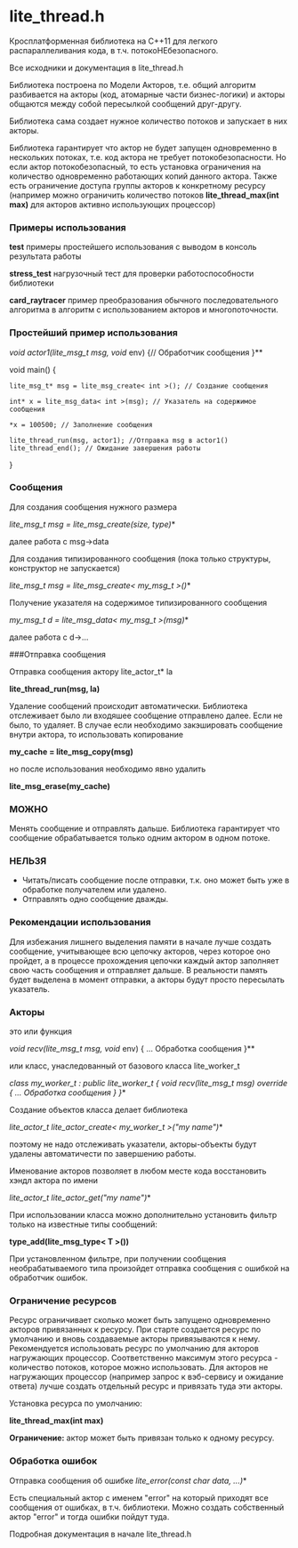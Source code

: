 ﻿# lite_thread.h

Кросплатформенная библиотека на С++11 для легкого распараллеливания кода, в т.ч. потокоНЕбезопасного.

Все исходники и документация в lite_thread.h 

Библиотека построена по Модели Акторов, т.е. общий алгоритм разбивается на акторы (код, атомарные 
части бизнес-логики) и акторы общаются между собой пересылкой сообщений друг-другу. 

Библиотека сама создает нужное количество потоков и запускает в них акторы. 

Библиотека гарантирует что актор не будет запущен одновременно в нескольких потоках, т.е. код актора 
не требует потокобезопасности. Но если актор потокобезопасный, то есть установка ограничения на 
количество одновременно работающих копий данного актора. Также есть ограничение доступа группы акторов 
к конкретному ресурсу (например можно ограничить количество потоков **lite_thread_max(int max)** для 
акторов активно использующих процессор)


### Примеры использования

**test** примеры простейшего использования с выводом в консоль результата работы

**stress_test** нагрузочный тест для проверки работоспособности библиотеки

**card_raytracer** пример преобразования обычного последовательного алгоритма в алгоритм с использованием 
акторов и многопоточности.


### Простейший пример использования

**void actor1(lite_msg_t* msg, void* env) {// Обработчик сообщения }**

void main() {

	lite_msg_t* msg = lite_msg_create< int >(); // Создание сообщения 

	int* x = lite_msg_data< int >(msg); // Указатель на содержимое сообщения

	*x = 100500; // Заполнение сообщения

	lite_thread_run(msg, actor1); //Отправка msg в actor1()
	lite_thread_end(); // Ожидание завершения работы

}


### Сообщения
Для создания сообщения нужного размера

**lite_msg_t* msg = lite_msg_create(size, type)**

далее работа с msg->data

Для создания типизированного сообщения (пока только структуры, конструктор не запускается)

**lite_msg_t* msg = lite_msg_create< my_msg_t >()**

Получение указателя на содержимое типизированного сообщения

**my_msg_t* d = lite_msg_data< my_msg_t >(msg)**

далее работа с d->...


###Отправка сообщения

Отправка сообщения актору lite_actor_t* la

**lite_thread_run(msg, la)**

Удаление сообщений происходит автоматически. Библиотека отслеживает было ли входяшее сообщение 
отправлено далее. Если не было, то удаляет.
В случае если необходимо закэшировать сообщение внутри актора, то использовать копирование

**my_cache = lite_msg_copy(msg)**

но после использования необходимо явно удалить

**lite_msg_erase(my_cache)**


### МОЖНО
Менять сообщение и отправлять дальше. Библиотека гарантирует что сообщение обрабатывается 
только одним актором в одном потоке.


### НЕЛЬЗЯ
- Читать/писать сообщение после отправки, т.к. оно может быть уже в обработке получателем или удалено.
- Отправлять одно сообщение дважды.


### Рекомендации использования
Для избежания лишнего выделения памяти в начале лучше создать сообщение, учитывающее всю цепочку 
акторов, через которое оно пройдет, а в процессе прохождения цепочки каждый актор заполняет свою
часть сообщения и отправляет дальше. В реальности память будет выделена в момент отправки, а акторы 
будут просто пересылать указатель.


### Акторы
это или функция

**void recv(lite_msg_t* msg, void* env) {
 ... Обработка сообщения
}**

или класс, унаследованный от базового класса lite_worker_t 

**class my_worker_t : public lite_worker_t {
   void recv(lite_msg_t* msg) override {
       ... Обработка сообщения
   }
}**

Создание объектов класса делает библиотека

**lite_actor_t* lite_actor_create< my_worker_t >("my name")**

поэтому не надо отслеживать указатели, акторы-объекты будут удалены автоматичести по завершению работы.

Именование акторов позволяет в любом месте кода восстановить хэндл актора по имени

**lite_actor_t* lite_actor_get("my name")**

При использовании класса можно дополнительно установить фильтр только на известные типы сообщений:

**type_add(lite_msg_type< T >())**

При установленном фильтре, при получении сообщения необрабатываемого типа произойдет отправка 
сообщения с ошибкой на обработчик ошибок.

### Ограничение ресурсов

Ресурс ограничивает сколько может быть запущено одновременно акторов привязанных к ресурсу. 
При старте создается ресурс по умолчанию и вновь создаваемые акторы привязываются к нему.
Рекомендуется использовать ресурс по умолчанию для акторов нагружающих процессор. 
Соответственно максимум этого ресурса - количество потоков, которое можно использовать.
Для акторов не нагружающих процессор (например запрос к вэб-сервису и ожидание ответа) 
лучше создать отдельный ресурс и привязать туда эти акторы.

Установка ресурса по умолчанию:

**lite_thread_max(int max)**

**Ограничение:** актор может быть привязан только к одному ресурсу.


### Обработка ошибок

Отправка сообщения об ошибке
**lite_error(const char* data, ...)**

Есть специальный актор с именем "error" на который приходят все сообщения от ошибках, в т.ч. библиотеки.
Можно создать собственный актор "error" и тогда ошибки пойдут туда.



Подробная документация в начале lite_thread.h